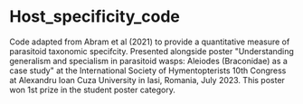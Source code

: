 # Host_specificity_code
Code adapted from Abram et al (2021) to provide a quantitative measure of parasitoid taxonomic specifcity.
Presented alongside poster "Understanding generalism and specialism in parasitoid wasps: Aleiodes (Braconidae) as a case study" at the International Society of Hymentopterists 10th Congress at Alexandru Ioan Cuza University in Iasi, Romania, July 2023. This poster won 1st prize in the student poster category. 
